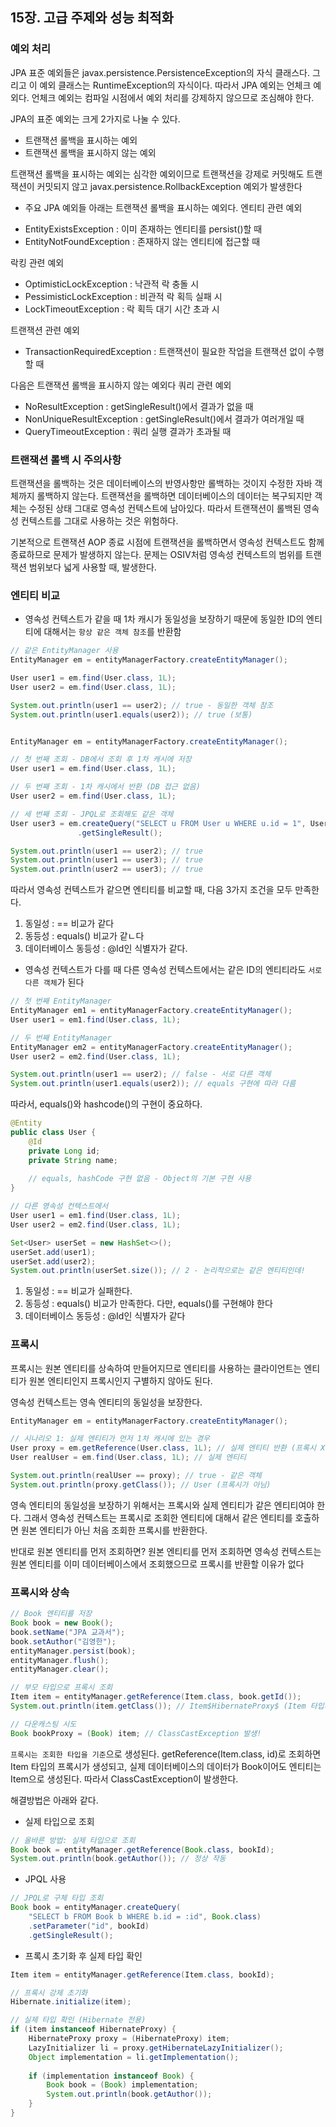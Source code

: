 ## 15장. 고급 주제와 성능 최적화

### 예외 처리
JPA 표준 예외들은 javax.persistence.PersistenceException의 자식 클래스다.
그리고 이 예외 클래스는 RuntimeException의 자식이다. 따라서 JPA 예외는 언체크 예외다.
언체크 예외는 컴파일 시점에서 예외 처리를 강제하지 않으므로 조심해야 한다.

JPA의 표준 예외는 크게 2가지로 나눌 수 있다.

+ 트랜잭션 롤백을 표시하는 예외
+ 트랜잭션 롤백을 표시하지 않는 예외

트랜잭션 롤백을 표시하는 예외는 심각한 예외이므로 트랜잭션을 강제로 커밋해도 트랜잭션이 커밋되지 않고
javax.persistence.RollbackException 예외가 발생한다

* 주요 JPA 예외들
아래는 트랜잭션 롤백을 표시하는 예외다.
엔티티 관련 예외
+ EntityExistsException : 이미 존재하는 엔티티를 persist()할 때
+ EntityNotFoundException : 존재하지 않는 엔티티에 접근할 때

락킹 관련 예외
+ OptimisticLockException : 낙관적 락 충돌 시
+ PessimisticLockException : 비관적 락 획득 실패 시
+ LockTimeoutException : 락 획득 대기 시간 초과 시

트랜잭션 관련 예외
+ TransactionRequiredException : 트랜잭션이 필요한 작업을 트랜잭션 없이 수행할 때

다음은 트랜잭션 롤백을 표시하지 않는 예외다
쿼리 관련 예외
+ NoResultException : getSingleResult()에서 결과가 없을 때
+ NonUniqueResultException : getSingleResult()에서 결과가 여러개일 때
+ QueryTimeoutException : 쿼리 실행 결과가 초과될 때

### 트랜잭션 롤백 시 주의사항
트랜잭션을 롤백하는 것은 데이터베이스의 반영사항만 롤백하는 것이지 수정한 자바 객체까지 롤백하지 않는다. 
트랜잭션을 롤백하면 데이터베이스의 데이터는 복구되지만 객체는 수정된 상태 그대로 영속성 컨텍스트에 남아있다. 
따라서 트랜잭션이 롤백된 영속성 컨텍스트를 그대로 사용하는 것은 위험하다.

기본적으로 트랜잭션 AOP 종료 시점에 트랜잭션을 롤백하면서 영속성 컨텍스트도 함께 종료하므로 문제가 발생하지 않는다. 
문제는 OSIV처럼 영속성 컨텍스트의 범위를 트랜잭션 범위보다 넓게 사용할 때, 발생한다.

### 엔티티 비교

* 영속성 컨텍스트가 같을 때
1차 캐시가 동일성을 보장하기 때문에 동일한 ID의 엔티티에 대해서는 `항상 같은 객체 참조`를 반환함

```java
// 같은 EntityManager 사용
EntityManager em = entityManagerFactory.createEntityManager();

User user1 = em.find(User.class, 1L);
User user2 = em.find(User.class, 1L);

System.out.println(user1 == user2); // true - 동일한 객체 참조
System.out.println(user1.equals(user2)); // true (보통)


EntityManager em = entityManagerFactory.createEntityManager();

// 첫 번째 조회 - DB에서 조회 후 1차 캐시에 저장
User user1 = em.find(User.class, 1L);

// 두 번째 조회 - 1차 캐시에서 반환 (DB 접근 없음)
User user2 = em.find(User.class, 1L);

// 세 번째 조회 - JPQL로 조회해도 같은 객체
User user3 = em.createQuery("SELECT u FROM User u WHERE u.id = 1", User.class)
               .getSingleResult();

System.out.println(user1 == user2); // true
System.out.println(user1 == user3); // true
System.out.println(user2 == user3); // true
```

따라서 영속성 컨텍스트가 같으면 엔티티를 비교할 때, 다음 3가지 조건을 모두 만족한다.
1. 동일성 : == 비교가 같다
2. 동등성 : equals() 비교가 같ㄴ다
3. 데이터베이스 동등성 : @Id인 식별자가 같다.

* 영속성 컨텍스트가 다를 때
다른 영속성 컨텍스트에서는 같은 ID의 엔티티라도 `서로 다른 객체`가 된다

```java
// 첫 번째 EntityManager
EntityManager em1 = entityManagerFactory.createEntityManager();
User user1 = em1.find(User.class, 1L);

// 두 번째 EntityManager  
EntityManager em2 = entityManagerFactory.createEntityManager();
User user2 = em2.find(User.class, 1L);

System.out.println(user1 == user2); // false - 서로 다른 객체
System.out.println(user1.equals(user2)); // equals 구현에 따라 다름
```

따라서, equals()와 hashcode()의 구현이 중요하다.

```java
@Entity
public class User {
    @Id
    private Long id;
    private String name;
    
    // equals, hashCode 구현 없음 - Object의 기본 구현 사용
}

// 다른 영속성 컨텍스트에서
User user1 = em1.find(User.class, 1L);
User user2 = em2.find(User.class, 1L);

Set<User> userSet = new HashSet<>();
userSet.add(user1);
userSet.add(user2);
System.out.println(userSet.size()); // 2 - 논리적으로는 같은 엔티티인데!
```

1. 동일성 : == 비교가 실패한다.
2. 동등성 : equals() 비교가 만족한다. 다만, equals()를 구현해야 한다
3. 데이터베이스 동등성 : @Id인 식별자가 같다

### 프록시
프록시는 원본 엔티티를 상속하여 만들어지므로 엔티티를 사용하는 클라이언트는 엔티티가 원본 엔티티인지 프록시인지 구별하지 않아도 된다.

영속성 컨텍스트는 영속 엔티티의 동일성을 보장한다.

```java
EntityManager em = entityManagerFactory.createEntityManager();

// 시나리오 1: 실제 엔티티가 먼저 1차 캐시에 있는 경우
User proxy = em.getReference(User.class, 1L); // 실제 엔티티 반환 (프록시 X)
User realUser = em.find(User.class, 1L); // 실제 엔티티

System.out.println(realUser == proxy); // true - 같은 객체
System.out.println(proxy.getClass()); // User (프록시가 아님)
```

영속 엔티티의 동일성을 보장하기 위해서는 프록시와 실제 엔티티가 같은 엔티티여야 한다.
그래서 영속성 컨텍스트는 프록시로 조회한 엔티티에 대해서 같은 엔티티를 호출하면 원본 엔티티가 아닌 처음 조회한 프록시를 반환한다.

반대로 원본 엔티티를 먼저 조회하면? 
원본 엔티티를 먼저 조회하면 영속성 컨텍스트는 원본 엔티티를 이미 데이터베이스에서 조회했으므로 프록시를 반환할 이유가 없다

### 프록시와 상속
```java
// Book 엔티티를 저장
Book book = new Book();
book.setName("JPA 교과서");
book.setAuthor("김영한");
entityManager.persist(book);
entityManager.flush();
entityManager.clear();

// 부모 타입으로 프록시 조회
Item item = entityManager.getReference(Item.class, book.getId());
System.out.println(item.getClass()); // Item$HibernateProxy$ (Item 타입의 프록시)

// 다운캐스팅 시도
Book bookProxy = (Book) item; // ClassCastException 발생!
```

`프록시는 조회한 타입을 기준`으로 생성된다. getReference(Item.class, id)로 조회하면 Item 타입의 프록시가 생성되고, 실제 데이터베이스의 데이터가 Book이어도 엔티티는 Item으로 생성된다. 따라서 ClassCastException이 발생한다.

해결방법은 아래와 같다.

+ 실제 타입으로 조회
```java
// 올바른 방법: 실제 타입으로 조회
Book book = entityManager.getReference(Book.class, bookId);
System.out.println(book.getAuthor()); // 정상 작동
```

+ JPQL 사용
```java
// JPQL로 구체 타입 조회
Book book = entityManager.createQuery(
    "SELECT b FROM Book b WHERE b.id = :id", Book.class)
    .setParameter("id", bookId)
    .getSingleResult();
```

+ 프록시 초기화 후 실제 타입 확인
```java
Item item = entityManager.getReference(Item.class, bookId);

// 프록시 강제 초기화
Hibernate.initialize(item);

// 실제 타입 확인 (Hibernate 전용)
if (item instanceof HibernateProxy) {
    HibernateProxy proxy = (HibernateProxy) item;
    LazyInitializer li = proxy.getHibernateLazyInitializer();
    Object implementation = li.getImplementation();
    
    if (implementation instanceof Book) {
        Book book = (Book) implementation;
        System.out.println(book.getAuthor());
    }
}
```
